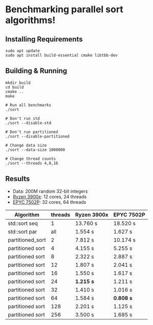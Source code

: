 # Benchmarking parallel sort algorithms!

## Installing Requirements

```
sudo apt update
sudo apt install build-essential cmake libtbb-dev
```

## Building & Running

```
mkdir build
cd build
cmake ..
make

# Run all benchmarks
./sort

# Don't run std
./sort --disable-std

# Don't run partitioned
./sort --disable-partitioned

# Change data size
./sort --data-size 1000000

# Change thread counts
./sort --threads 4,8,16
```

## Results

* Data: 200M random 32-bit integers
* [Ryzen 3900x](https://www.amd.com/en/product/8436): 12 cores, 24 threads
* [EPYC 7502P](https://www.amd.com/en/products/cpu/amd-epyc-7502p): 32 cores, 64 threads

| Algorithm        | threads | Ryzen 3900x | EPYC 7502P |
|------------------|---------|-------------|------------|
| std::sort seq    | 1       | 13.760 s    | 18.520 s   |
| std::sort par    | all     | 1.554 s     | 1.627 s    |
| partitioned_sort | 2       | 7.812 s     | 10.174 s   |
| partitioned sort | 4       | 4.155 s     | 5.255 s    |
| partitioned sort | 8       | 2.322 s     | 2.887 s    |
| partitioned sort | 12      | 1.807 s     | 2.041 s    |
| partitioned sort | 16      | 1.550 s     | 1.617 s    |
| partitioned sort | 24      | **1.215 s** | 1.211 s    |
| partitioned sort | 32      | 1.410 s     | 1.016 s    |
| partitioned sort | 64      | 1.584 s     | **0.808 s**|
| partitioned sort | 128     | 2.201 s     | 1.125 s    |
| partitioned sort | 256     | 3.500 s     | 1.685 s    |


